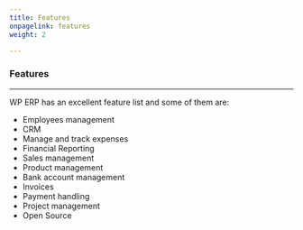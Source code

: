 ```yaml
---
title: Features
onpagelink: features
weight: 2

---
```


### Features
--------

WP ERP has an excellent feature list and some of them are:

- Employees management
- CRM
- Manage and track expenses
- Financial Reporting
- Sales management
- Product management
- Bank account management
- Invoices
- Payment handling
- Project management
- Open Source
 